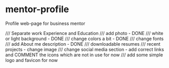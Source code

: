 # mentor-profile

Profile web-page for business mentor

/// Separate work Experience and Education
/// add photo - DONE
/// white or light background - DONE
/// change colors a bit - DONE
/// change fonts
/// add About me description - DONE
/// downloadable resumes
/// recent projects - change image
/// change social media section - add correct links and COMMENT the icons which are not in use for now
/// add some simple logo and favicon for now
